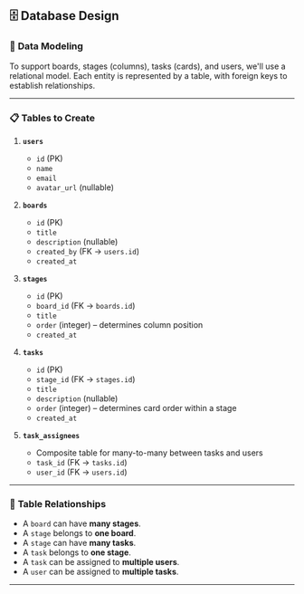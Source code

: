 ## 🗄️ Database Design

### 📌 **Data Modeling**

To support boards, stages (columns), tasks (cards), and users, we'll use a relational model. Each entity is represented by a table, with foreign keys to establish relationships.

---

### 📋 **Tables to Create**

1. **`users`**

   * `id` (PK)
   * `name`
   * `email`
   * `avatar_url` (nullable)

2. **`boards`**

   * `id` (PK)
   * `title`
   * `description` (nullable)
   * `created_by` (FK → `users.id`)
   * `created_at`

3. **`stages`**

   * `id` (PK)
   * `board_id` (FK → `boards.id`)
   * `title`
   * `order` (integer) – determines column position
   * `created_at`

4. **`tasks`**

   * `id` (PK)
   * `stage_id` (FK → `stages.id`)
   * `title`
   * `description` (nullable)
   * `order` (integer) – determines card order within a stage
   * `created_at`

5. **`task_assignees`**

   * Composite table for many-to-many between tasks and users
   * `task_id` (FK → `tasks.id`)
   * `user_id` (FK → `users.id`)

---

### 🔁 **Table Relationships**

* A `board` can have **many stages**.
* A `stage` belongs to **one board**.
* A `stage` can have **many tasks**.
* A `task` belongs to **one stage**.
* A `task` can be assigned to **multiple users**.
* A `user` can be assigned to **multiple tasks**.

---
